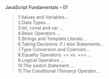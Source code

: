 
JavaScript Fundamentals – 01 

>1.Values and Variables... <br>
2.Data Types ...  <br>
3.let, const and var ...  <br>
4.Basic Operators ...  <br>
5.Strings and Template Literals...  <br>
6.Taking Decisions: if / else Statements... <br>
7.Type Conversion and Coercion...   <br>
8.Equality Operators: == vs. ===... <br>
9.Logical Operators ...  <br>
10.The switch Statement ...  <br>
11.The Conditional (Ternary) Operator... <br>
 
